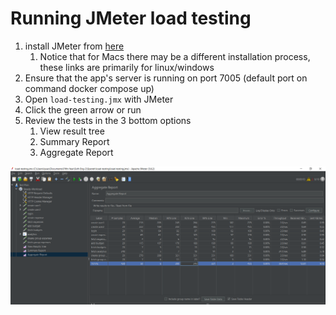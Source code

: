# Running JMeter load testing

1. install JMeter from [here](https://jmeter.apache.org/download_jmeter.cgi)
   1. Notice that for Macs there may be a different installation process, these links are primarily for linux/windows
2. Ensure that the app's server is running on port 7005 (default port on command docker compose up)
3. Open `load-testing.jmx` with JMeter
4. Click the green arrow or run
5. Review the tests in the 3 bottom options
   1. View result tree
   2. Summary Report
   3. Aggregate Report

<img title=JMeter alt='picture of JMeter results running on Spendr' src=JMeter.PNG>
